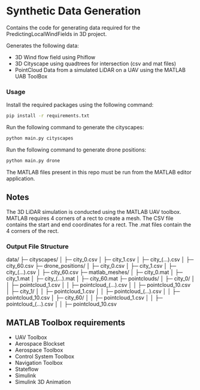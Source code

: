 # Synthetic Data Generation

Contains the code for generating data required for the PredictingLocalWindFields in 3D project. 

Generates the following data:

- 3D Wind flow field using Phiflow
- 3D Cityscape using quadtrees for intersection (csv and mat files)
- PointCloud Data from a simulated LiDAR on a UAV using the MATLAB UAB ToolBox

### Usage

Install the required packages using the following command:

```bash
pip install -r requirements.txt
```

Run the following command to generate the cityscapes:

```bash
python main.py cityscapes
```

Run the following command to generate drone positions:

```bash
python main.py drone
```

The MATLAB files present in this repo must be run from the MATLAB editor application.

## Notes

The 3D LiDAR simulation is conducted using the MATLAB UAV toolbox. MATLAB requires 4 corners of a rect to create a mesh. The CSV file contains the start and end coordinates for a rect. The .mat files contain the 4 corners of the rect.

### Output File Structure

data/
├─ cityscapes/
│  ├─ city_0.csv
│  ├─ city_1.csv
│  ├─ city_(...).csv
│  ├─ city_60.csv
├─ drone_positions/
│  ├─ city_0.csv
│  ├─ city_1.csv
│  ├─ city_(...).csv
│  ├─ city_60.csv
├─ matlab_meshes/
│  ├─ city_0.mat
│  ├─ city_1.mat
│  ├─ city_(...).mat
│  ├─ city_60.mat
├─ pointclouds/
│  ├─ city_0/
│  │  ├─ pointcloud_1.csv
│  │  ├─ pointcloud_(...).csv
│  │  ├─ pointcloud_10.csv
│  ├─ city_1/
│  │  ├─ pointcloud_1.csv
│  │  ├─ pointcloud_(...).csv
│  │  ├─ pointcloud_10.csv
│  ├─ city_60/
│  │  ├─ pointcloud_1.csv
│  │  ├─ pointcloud_(...).csv
│  │  ├─ pointcloud_10.csv


## MATLAB Toolbox requirements
- UAV Toolbox
- Aerospace Blockset
- Aerospace Toolbox
- Control System Toolbox
- Navigation Toolbox
- Stateflow
- Simulink
- Simulink 3D Animation
